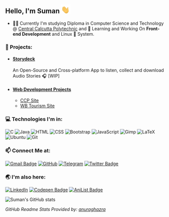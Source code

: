 ## Hello, I'm Suman <img src="./assets/waving_hand.gif" width="30px"></h2>

- :man_student: Currently I'm studying Diploma in Computer Science and Technology @ [Central Calcutta Polytechnic](https://en.wikipedia.org/wiki/Central_Calcutta_Polytechnic) and :telescope: Learning and Working On **Front-end Development** and Linux 🐧 System.  

### :open_file_folder: Projects:
- #### [Storydeck](https://github.com/Team-Storydeck/storydeck) 
     An Open-Source and Cross-platform App to listen, collect and download Audio Stories :headphones: [WIP]
- #### [Web Development Projects](https://github.com/thatsuman/web-dev-projects)
    - [CCP Site](https://ccp.suman.social/)
    - [WB Tourism Site](https://tourism.suman.social/)
    
### :computer: Technologies I'm in:

![C](http://img.shields.io/badge/-C-3776AB?style=square&logo=c&logoColor=d8e3e7) ![Java](http://img.shields.io/badge/-Java-eeebdd?style=square&logo=Java&logoColor=d44000) ![HTML](https://img.shields.io/badge/-HTML5-%23F7DF1C?style=square&logo=html5&logoColor=ccffbd&color=310b0b) ![CSS](https://img.shields.io/badge/-CSS3-%23F7DF1C?style=square&logo=css3&logoColor=51c4d3&color=2b4f60) ![Bootstrap](https://img.shields.io/badge/-Bootstrap-%23F7DF1C?style=square&logo=bootstrap&logoColor=fff&color=7952b3) ![JavaScript](https://img.shields.io/badge/-JavaScript-%23F7DF1C?style=square&logo=javascript&logoColor=000000&color=f0c929) ![Gimp](https://img.shields.io/badge/-Gimp-%23F7DF1C?style=square&logo=gimp&logoColor=f39189&color=1b1717) ![LaTeX](http://img.shields.io/badge/-LaTeX-008080?style=square&logo=latex&logoColor=ffffff) ![Ubuntu](http://img.shields.io/badge/-Ubuntu-E95420?style=square&logo=ubuntu&logoColor=white) ![Git](http://img.shields.io/badge/-Git-383e56?style=square&logo=git&logoColor=ffffff)

### :mailbox: Connect Me at:  
[![Gmail Badge](https://img.shields.io/badge/-suman.multiverse@gmail.com-c14438?style=flat-square&logo=Gmail&logoColor=white&link=mailto:suman.multiverse@gmail.com)](mailto:suman.multiverse@gmail.com) [![GitHub](https://img.shields.io/badge/-thatsuman-132c33?style=flat-square&logo=github&logoColor=white&link=https://github.com/thatsuman)](https://github.com/thatsuman) [![Telegram](https://img.shields.io/badge/-thatsuman-b2deec?style=flat-square&logo=telegram&logoColor=white&link=https://t.me/thatsuman)](https://t.me/thatsuman) [![Twitter Badge](https://img.shields.io/badge/-thatsumann-1ca0f1?style=flat-square&logo=twitter&logoColor=white&link=https://twitter.com/thatsumann)](https://twitter.com/thatsumann)

### :earth_asia: I'm also here:
[![LinkedIn](https://img.shields.io/badge/-thatsuman-0061a8?style=flat-square&logo=linkedin&logoColor=white&link=https://linkedin.com/in/thatsuman)](https://linkedin.com/in/thatsuman) [![Codepen Badge](https://img.shields.io/badge/-sumanmondal-132c33?style=flat-square&logo=codepen&logoColor=white&link=https://codepen.io/sumanmondal)](https://codepen.io/sumanmondal) [![AniList Badge](https://img.shields.io/badge/-sumanmondal-A2DBFA?style=flat-square&logo=anilist&logoColor=0061A8&link=https://anilist.co/user/sumanmondal/)](https://anilist.co/user/sumanmondal/)

![Suman's GitHub stats](https://github-readme-stats.vercel.app/api?username=thatsuman&count_private=true&show_icons=true&theme=tokyonight)
 
 _GitHub Readme Stats Provided by: [anuraghazra](https://github.com/anuraghazra/github-readme-stats)_

<!-- <p align=center>
<img src="./assets/virus_downloading.gif" width=450px>
</p> -->

